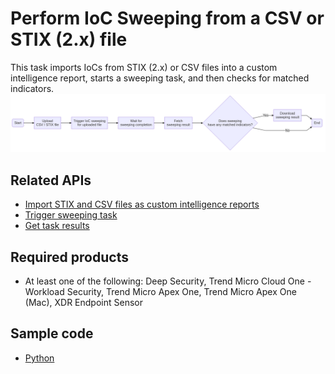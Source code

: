 # Perform IoC Sweeping from a CSV or STIX (2.x) file
This task imports IoCs from STIX (2.x) or CSV files into a custom intelligence report, starts a sweeping task, and then checks for matched indicators.
![flowchart](../.resources/perform_ioc_sweeping_from_a_csv_or_stix_(2.x)_file.png)  

## Related APIs
- [Import STIX and CSV files as custom intelligence reports](https://automation.trendmicro.com/xdr/api-v3#tag/Intelligence-Reports/paths/~1v3.0~1threatintel~1intelligenceReports/post)
- [Trigger sweeping task](https://automation.trendmicro.com/xdr/api-v3#tag/Intelligence-Reports/paths/~1v3.0~1threatintel~1intelligenceReports~1sweep/post)
- [Get task results](https://automation.trendmicro.com/xdr/api-v3#tag/Intelligence-Reports/paths/~1v3.0~1threatintel~1tasks~1{id}/get)

## Required products
- At least one of the following: Deep Security, Trend Micro Cloud One - Workload Security, Trend Micro Apex One, Trend Micro Apex One (Mac), XDR Endpoint Sensor

## Sample code
- [Python](python/)
